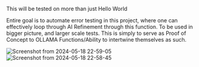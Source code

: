 This will be tested on more than just Hello World

Entire goal is to automate error testing in this project, where one can effectively loop through AI Refinement through this function.
To be used in bigger picture, and larger scale tests.
This is simply to serve as Proof of Concept to OLLAMA Functions/Ability to intertwine themselves as such.

![Screenshot from 2024-05-18 22-59-05](https://github.com/JimboJimbabwe/errorAI/assets/32883805/7b6191d3-db03-4d13-b36e-04bb0a622341)
![Screenshot from 2024-05-18 22-58-45](https://github.com/JimboJimbabwe/errorAI/assets/32883805/ef16be3e-30cd-4243-ac06-ac38340070b8)
